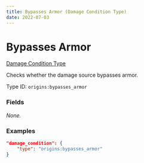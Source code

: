 ```yaml
---
title: Bypasses Armor (Damage Condition Type)
date: 2022-07-03
---
```


#   Bypasses Armor

[Damage Condition Type](../damage_condition_types.md)

Checks whether the damage source bypasses armor.

Type ID: `origins:bypasses_armor`


### Fields

_None._


### Examples

```json
"damage_condition": {
    "type": "origins:bypasses_armor"
}
```
